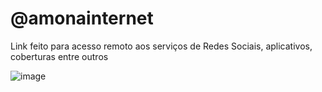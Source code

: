 # @amonainternet

Link feito para acesso remoto aos serviços de Redes Sociais, aplicativos, coberturas entre outros 

![image](https://github.com/MarceloMoraes1991/linkamointernet/assets/93011128/0e8c87e2-4373-471b-9d10-cb6e056b9df1)
